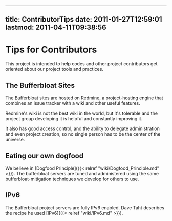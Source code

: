
---
title: ContributorTips
date: 2011-01-27T12:59:01
lastmod: 2011-04-11T09:38:56
---
Tips for Contributors
=====================

This project is intended to help codes and other project contributors
get oriented about our project tools and practices.

The Bufferbloat Sites
---------------------

The Bufferbloat sites are hosted on Redmine, a project-hosting engine
that combines an issue tracker with a wiki and other useful features.

Redmine's wiki is not the best wiki in the world, but it's tolerable and
the project group developing it is helpful and constantly improving it.

It also has good access control, and the ability to delegate
administration and even project creation, so no single person has to be
the center of the universe.

Eating our own dogfood
----------------------

We believe in [Dogfood Principle]({{< relref "wiki/Dogfood_Principle.md" >}}).
The bufferbloat servers are tuned and administered using the same
bufferbloat-mitigation techniques we develop for others to use.

IPv6
----

The Bufferbloat project servers are fully IPv6 enabled. Dave Taht
describes the recipe he used [IPv6]({{< relref "wiki/IPv6.md" >}}).
